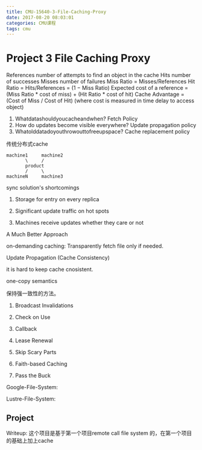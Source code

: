```yaml
---
title: CMU-15640-3-File-Caching-Proxy
date: 2017-08-20 08:03:01
categories: CMU课程
tags: cmu
---
```

# Project 3 File Caching Proxy

References number of attempts to find an object in the cache Hits number of successes
Misses number of failures
Miss Ratio = Misses/References
Hit Ratio = Hits/References = (1 − Miss Ratio)
Expected cost of a reference = (Miss Ratio * cost of miss) + (Hit Ratio * cost of hit)
Cache Advantage = (Cost of Miss / Cost of Hit)
(where cost is measured in time delay to access object)

1. Whatdatashouldyoucacheandwhen?
Fetch Policy
2. How do updates become visible everywhere?
Update propagation policy
3. Whatolddatadoyouthrowouttofreeupspace?
Cache replacement policy

传统分布式cache
```text
machine1     machine2
       \     /
       product
       /     \
machineN     machine3
```
sync solution's shortcomings

1. Storage for entry on every replica

2. Significant update traffic on hot spots

3. Machines receive updates whether they care or not

A Much Better Approach

on-demanding caching: Transparently fetch file only if needed.

Update Propagation (Cache Consistency)

it is hard to keep cache cnosistent.

one-copy semantics

保持强一致性的方法。

1. Broadcast Invalidations

2. Check on Use

3. Callback

4. Lease Renewal

5. Skip Scary Parts

6. Faith-based Caching

7. Pass the Buck

Google-File-System:

Lustre-File-System:

## Project
Writeup:
这个项目是基于第一个项目remote call file system 的，在第一个项目的基础上加上cache


